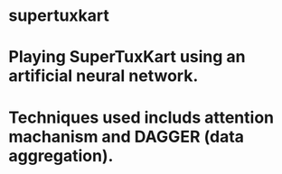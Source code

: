# supertuxkart
# Playing SuperTuxKart using an artificial neural network.
# Techniques used includs attention machanism and DAGGER (data aggregation).
